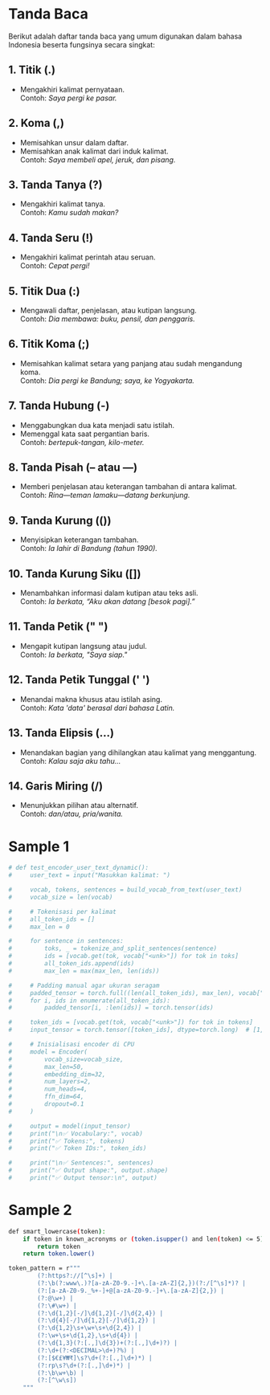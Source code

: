# Tanda Baca

Berikut adalah daftar tanda baca yang umum digunakan dalam bahasa Indonesia beserta fungsinya secara singkat:

## 1. Titik (.)
- Mengakhiri kalimat pernyataan.  
  Contoh: *Saya pergi ke pasar.*

## 2. Koma (,)
- Memisahkan unsur dalam daftar.
- Memisahkan anak kalimat dari induk kalimat.  
  Contoh: *Saya membeli apel, jeruk, dan pisang.*

## 3. Tanda Tanya (?)
- Mengakhiri kalimat tanya.  
  Contoh: *Kamu sudah makan?*

## 4. Tanda Seru (!)
- Mengakhiri kalimat perintah atau seruan.  
  Contoh: *Cepat pergi!*

## 5. Titik Dua (:)
- Mengawali daftar, penjelasan, atau kutipan langsung.  
  Contoh: *Dia membawa: buku, pensil, dan penggaris.*

## 6. Titik Koma (;)
- Memisahkan kalimat setara yang panjang atau sudah mengandung koma.  
  Contoh: *Dia pergi ke Bandung; saya, ke Yogyakarta.*

## 7. Tanda Hubung (-)
- Menggabungkan dua kata menjadi satu istilah.
- Memenggal kata saat pergantian baris.  
  Contoh: *bertepuk-tangan, kilo-meter.*

## 8. Tanda Pisah (– atau —)
- Memberi penjelasan atau keterangan tambahan di antara kalimat.  
  Contoh: *Rina—teman lamaku—datang berkunjung.*

## 9. Tanda Kurung (())
- Menyisipkan keterangan tambahan.  
  Contoh: *Ia lahir di Bandung (tahun 1990).*

## 10. Tanda Kurung Siku ([])
- Menambahkan informasi dalam kutipan atau teks asli.  
  Contoh: *Ia berkata, “Aku akan datang [besok pagi].”*

## 11. Tanda Petik (" ")
- Mengapit kutipan langsung atau judul.  
  Contoh: *Ia berkata, "Saya siap."*

## 12. Tanda Petik Tunggal (' ')
- Menandai makna khusus atau istilah asing.  
  Contoh: *Kata 'data' berasal dari bahasa Latin.*

## 13. Tanda Elipsis (...)
- Menandakan bagian yang dihilangkan atau kalimat yang menggantung.  
  Contoh: *Kalau saja aku tahu...*

## 14. Garis Miring (/)
- Menunjukkan pilihan atau alternatif.  
  Contoh: *dan/atau, pria/wanita.*




# Sample 1
```bash
# def test_encoder_user_text_dynamic():
#     user_text = input("Masukkan kalimat: ")

#     vocab, tokens, sentences = build_vocab_from_text(user_text)
#     vocab_size = len(vocab)

#     # Tokenisasi per kalimat
#     all_token_ids = []
#     max_len = 0

#     for sentence in sentences:
#         toks, _ = tokenize_and_split_sentences(sentence)
#         ids = [vocab.get(tok, vocab["<unk>"]) for tok in toks]
#         all_token_ids.append(ids)
#         max_len = max(max_len, len(ids))

#     # Padding manual agar ukuran seragam
#     padded_tensor = torch.full((len(all_token_ids), max_len), vocab["<pad>"], dtype=torch.long)
#     for i, ids in enumerate(all_token_ids):
#         padded_tensor[i, :len(ids)] = torch.tensor(ids)

#     token_ids = [vocab.get(tok, vocab["<unk>"]) for tok in tokens]
#     input_tensor = torch.tensor([token_ids], dtype=torch.long)  # [1, seq_len]

#     # Inisialisasi encoder di CPU
#     model = Encoder(
#         vocab_size=vocab_size,
#         max_len=50,
#         embedding_dim=32,
#         num_layers=2,
#         num_heads=4,
#         ffn_dim=64,
#         dropout=0.1
#     )

#     output = model(input_tensor)
#     print("\n✅ Vocabulary:", vocab)
#     print("✅ Tokens:", tokens)
#     print("✅ Token IDs:", token_ids)

#     print("\n✅ Sentences:", sentences)
#     print("✅ Output shape:", output.shape)
#     print("✅ Output tensor:\n", output)
```








# Sample 2

```bash
def smart_lowercase(token):
    if token in known_acronyms or (token.isupper() and len(token) <= 5) or token == "I":
        return token
    return token.lower()
```


```bash
token_pattern = r"""
        (?:https?://[^\s]+) |                                          # URL lengkap
        (?:\b(?:www\.)?[a-zA-Z0-9.-]+\.[a-zA-Z]{2,})(?:/[^\s]*)? |     # Domain dan subdomain
        (?:[a-zA-Z0-9._%+-]+@[a-zA-Z0-9.-]+\.[a-zA-Z]{2,}) |           # Email
        (?:@\w+) |                                                     # Mention
        (?:\#\w+) |                                                    # Hashtag
        (?:\d{1,2}[-/]\d{1,2}[-/]\d{2,4}) |                            # Tanggal umum
        (?:\d{4}[-/]\d{1,2}[-/]\d{1,2}) |                              # Tanggal format ISO
        (?:\d{1,2}\s+\w+\s+\d{2,4}) |                                  # Tanggal panjang
        (?:\w+\s+\d{1,2},\s+\d{4}) |                                   # Tanggal gaya Inggris
        (?:\d{1,3}(?:[.,]\d{3})+(?:[.,]\d+)?) |                        # Angka besar
        (?:\d+(?:<DECIMAL>\d+)?%) |                                    # Persentase dengan titik/koma
        (?:[$€£¥₩₹]\s?\d+(?:[.,]\d+)*) |                               # Mata uang
        (?:rp\s?\d+(?:[.,]\d+)*) |                                     # Rupiah
        (?:\b\w+\b) |                                                  # Kata biasa
        (?:[^\w\s])                                                    # Simbol lain
    """
```